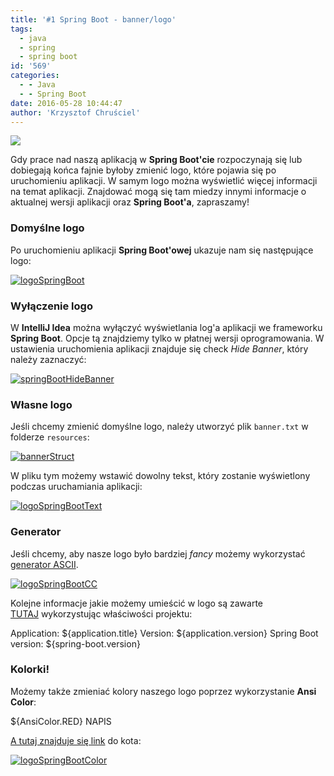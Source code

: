 ```yaml
---
title: '#1 Spring Boot - banner/logo'
tags:
  - java
  - spring
  - spring boot
id: '569'
categories:
  - - Java
  - - Spring Boot
date: 2016-05-28 10:44:47
author: 'Krzysztof Chruściel'
---
```


![](http://codecouple.pl/wp-content/uploads/2017/02/springBootArt.png)

Gdy prace nad naszą aplikacją w **Spring Boot'cie** rozpoczynają się lub dobiegają końca fajnie byłoby zmienić logo, które pojawia się po uruchomieniu aplikacji. W samym logo można wyświetlić więcej informacji na temat aplikacji. Znajdować mogą się tam miedzy innymi informacje o aktualnej wersji aplikacji oraz **Spring Boot'a**, zapraszamy!
<!-- more -->
### Domyślne logo

Po uruchomieniu aplikacji **Spring Boot'owej** ukazuje nam się następujące logo:

[![logoSpringBoot](http://codecouple.pl/wp-content/uploads/2016/05/logoSpringBoot.png)](http://codecouple.pl/wp-content/uploads/2016/05/logoSpringBoot.png)

### Wyłączenie logo

W **IntelliJ Idea** można wyłączyć wyświetlania log'a aplikacji we frameworku **Spring Boot**. Opcje tą znajdziemy tylko w płatnej wersji oprogramowania. W ustawienia uruchomienia aplikacji znajduje się check _Hide Banner_, który należy zaznaczyć:

[![springBootHideBanner](http://codecouple.pl/wp-content/uploads/2016/05/springBootHideBanner.png)](http://codecouple.pl/wp-content/uploads/2016/05/springBootHideBanner.png)

### Własne logo

Jeśli chcemy zmienić domyślne logo, należy utworzyć plik `banner.txt` w folderze `resources`:

[![bannerStruct](http://codecouple.pl/wp-content/uploads/2016/05/bannerStruct.png)](http://codecouple.pl/wp-content/uploads/2016/05/bannerStruct.png)

W pliku tym możemy wstawić dowolny tekst, który zostanie wyświetlony podczas uruchamiania aplikacji:

[![logoSpringBootText](http://codecouple.pl/wp-content/uploads/2016/05/logoSpringBootText.png)](http://codecouple.pl/wp-content/uploads/2016/05/logoSpringBootText.png)

### Generator

Jeśli chcemy, aby nasze logo było bardziej _fancy_ możemy wykorzystać [generator ASCII](http://patorjk.com/software/taag/#p=display&f=Big&t=CodeCouple.pl%0A).

[![logoSpringBootCC](http://codecouple.pl/wp-content/uploads/2016/05/logoSpringBootCC.png)](http://codecouple.pl/wp-content/uploads/2016/05/logoSpringBootCC.png)

Kolejne informacje jakie możemy umieścić w logo są zawarte [TUTAJ](http://docs.spring.io/spring-boot/docs/current/reference/html/boot-features-spring-application.html) wykorzystując właściwości projektu:

Application: ${application.title}
Version: ${application.version}
Spring Boot version: ${spring-boot.version}

### Kolorki!

Możemy także zmieniać kolory naszego logo poprzez wykorzystanie **Ansi Color**:

${AnsiColor.RED} NAPIS

[A tutaj znajduje się link](https://github.com/snicoll-demos/spring-boot-4tw-uni/blob/master/spring-boot-4tw-web/src/main/resources/banner.txt) do kota:

[![logoSpringBootColor](http://codecouple.pl/wp-content/uploads/2016/05/logoSpringBootColor.png)](http://codecouple.pl/wp-content/uploads/2016/05/logoSpringBootColor.png)